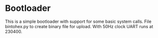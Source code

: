 # Bootloader

This is a  simple bootloader with support for some basic system calls.   File bintohex.py to create binary file for upload.  With 50Hz clock UART runs at 230400.
